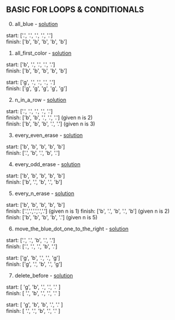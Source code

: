 ## BASIC FOR LOOPS & CONDITIONALS

0. all_blue - [solution](/challenges/solutions/all_blue.js)

  start:  ['.', '.', '.', '.', '.']  
  finish: ['b', 'b', 'b', 'b', 'b']  

1. all_first_color - [solution](/challenges/solutions/all_first_color.js)

  start:  ['b', '.', '.', '.', '.']  
  finish: ['b', 'b', 'b', 'b', 'b']  

  start:  ['g', '.', '.', '.', '.']  
  finish: ['g', 'g', 'g', 'g', 'g']  

2. n_in_a_row - [solution](/challenges/solutions/n_in_a_row.js)

  start:  ['.', '.', '.', '.', '.']  
  finish: ['b', 'b', '.', '.', '.']  \(given n is 2)  
  finish: ['b', 'b', 'b', '.', '.']  \(given n is 3)  

3. every_even_erase - [solution](/challenges/solutions/every_even_erase.js)

  start:  ['b', 'b', 'b', 'b', 'b']  
    finish: ['.', 'b', '.', 'b', '.']  
  
4. every_odd_erase - [solution](/challenges/solutions/every_odd_erase.js)

  start:  ['b', 'b', 'b', 'b', 'b']  
    finish: ['b', '.', 'b', '.', 'b']  
  
5. every_n_erase - [solution](/challenges/solutions/every_n_erase.js)

  start:  ['b', 'b', 'b', 'b', 'b']  
  finish: ['.','.','.','.','.'] \(given n is 1)
  finish: ['b', '.', 'b', '.', 'b']  \(given n is 2)  
  finish: ['b', 'b', 'b', 'b', '.']  \(given n is 5)  

6. move_the_blue_dot_one_to_the_right - [solution](/challenges/solutions/move_the_blue_dot_one_to_the_right.js)

  start:  ['.', '.', 'b', '.', '.']  
    finish: ['.', '.', '.', 'b', '.']  
  
  start:  ['g', 'b', '.', '.', 'g']  
    finish: ['g', '.', 'b', '.', 'g']  
  
7. delete_before - [solution](/challenges/solutions/delete_before.js)

  start:  [ 'g', 'b', '.', '.', '.' ]    
  finish: [ '.', 'b', '.', '.', '.' ]    

  start:  [ 'g', 'b', 'b', '.', '.' ]    
  finish: [ '.', '.', 'b', '.', '.' ]    
